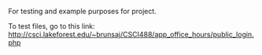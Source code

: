 For testing and example purposes for project. 

To test files, go to this link: http://csci.lakeforest.edu/~brunsaj/CSCI488/app_office_hours/public_login.php

